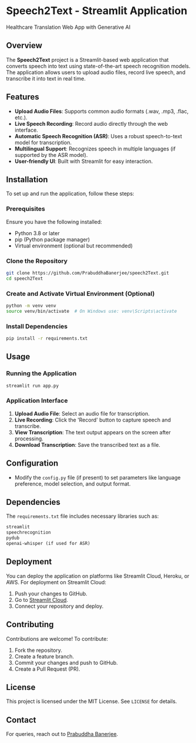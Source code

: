 # Speech2Text - Streamlit Application
Healthcare Translation Web App with Generative AI

## Overview
The **Speech2Text** project is a Streamlit-based web application that converts speech into text using state-of-the-art speech recognition models. The application allows users to upload audio files, record live speech, and transcribe it into text in real time.

## Features
- **Upload Audio Files**: Supports common audio formats (.wav, .mp3, .flac, etc.).
- **Live Speech Recording**: Record audio directly through the web interface.
- **Automatic Speech Recognition (ASR)**: Uses a robust speech-to-text model for transcription.
- **Multilingual Support**: Recognizes speech in multiple languages (if supported by the ASR model).
- **User-friendly UI**: Built with Streamlit for easy interaction.

## Installation
To set up and run the application, follow these steps:

### Prerequisites
Ensure you have the following installed:
- Python 3.8 or later
- pip (Python package manager)
- Virtual environment (optional but recommended)

### Clone the Repository
```bash
git clone https://github.com/PrabuddhaBanerjee/speech2Text.git
cd speech2Text
```

### Create and Activate Virtual Environment (Optional)
```bash
python -m venv venv
source venv/bin/activate  # On Windows use: venv\Scripts\activate
```

### Install Dependencies
```bash
pip install -r requirements.txt
```

## Usage
### Running the Application
```bash
streamlit run app.py
```

### Application Interface
1. **Upload Audio File**: Select an audio file for transcription.
2. **Live Recording**: Click the 'Record' button to capture speech and transcribe.
3. **View Transcription**: The text output appears on the screen after processing.
4. **Download Transcription**: Save the transcribed text as a file.

## Configuration
- Modify the `config.py` file (if present) to set parameters like language preference, model selection, and output format.

## Dependencies
The `requirements.txt` file includes necessary libraries such as:
```txt
streamlit
speechrecognition
pydub
openai-whisper (if used for ASR)
```

## Deployment
You can deploy the application on platforms like Streamlit Cloud, Heroku, or AWS. For deployment on Streamlit Cloud:
1. Push your changes to GitHub.
2. Go to [Streamlit Cloud](https://share.streamlit.io/).
3. Connect your repository and deploy.

## Contributing
Contributions are welcome! To contribute:
1. Fork the repository.
2. Create a feature branch.
3. Commit your changes and push to GitHub.
4. Create a Pull Request (PR).

## License
This project is licensed under the MIT License. See `LICENSE` for details.

## Contact
For queries, reach out to [Prabuddha Banerjee](https://github.com/PrabuddhaBanerjee).


